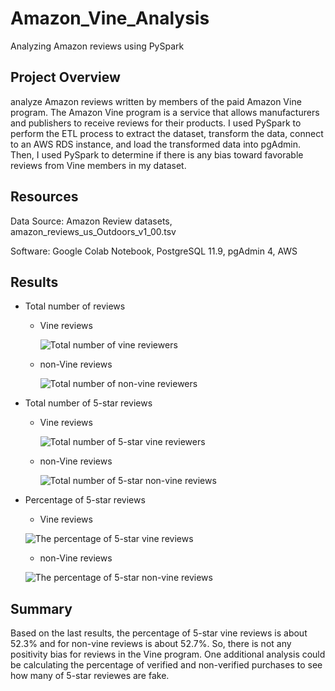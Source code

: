 # Amazon_Vine_Analysis
Analyzing Amazon reviews using PySpark

## Project Overview

analyze Amazon reviews written by members of the paid Amazon Vine program. The Amazon Vine program is a service that allows manufacturers and publishers to receive reviews for their products. I used PySpark to perform the ETL process to extract the dataset, transform the data, connect to an AWS RDS instance, and load the transformed data into pgAdmin.
Then, I used PySpark to determine if there is any bias toward favorable reviews from Vine members in my dataset.

## Resources

Data Source: Amazon Review datasets, amazon_reviews_us_Outdoors_v1_00.tsv

Software: Google Colab Notebook, PostgreSQL 11.9, pgAdmin 4, AWS

## Results

 - Total number of reviews
 
   - Vine reviews
   
   
      ![Total number of vine reviewers](https://user-images.githubusercontent.com/71282697/105655089-431b1e00-5e74-11eb-932a-1144a96004f6.png)

   - non-Vine reviews
   
 
      ![Total number of non-vine reviewers](https://user-images.githubusercontent.com/71282697/105655175-6ba31800-5e74-11eb-92f2-3b88d6fda77b.png)
 
 
 - Total number of 5-star reviews
 
   - Vine reviews
   
  
      ![Total number of 5-star vine reviewers](https://user-images.githubusercontent.com/71282697/105655243-8d040400-5e74-11eb-9c98-1b49da03666c.png)
     
     
    - non-Vine reviews
  
  
      ![Total number of 5-star non-vine reviews](https://user-images.githubusercontent.com/71282697/105655318-b6bd2b00-5e74-11eb-950e-e5fb519494ee.png)
     
  
  - Percentage of 5-star reviews
  
    - Vine reviews
   
     ![The percentage of 5-star vine reviews](https://user-images.githubusercontent.com/71282697/105655455-ee2bd780-5e74-11eb-9f7e-35a9477b6e50.png)
   
    - non-Vine reviews
   
     ![The percentage of 5-star non-vine reviews](https://user-images.githubusercontent.com/71282697/105655599-2f23ec00-5e75-11eb-9cac-f9e2a612deae.png)
   
   
   ## Summary
   
   Based on the last results, the percentage of 5-star vine reviews is about 52.3% and for non-vine reviews is about 52.7%. So, there is not any positivity bias for reviews in the Vine program. One additional analysis could be calculating the percentage of verified and non-verified purchases to see how many of 5-star reviewes are fake. 
